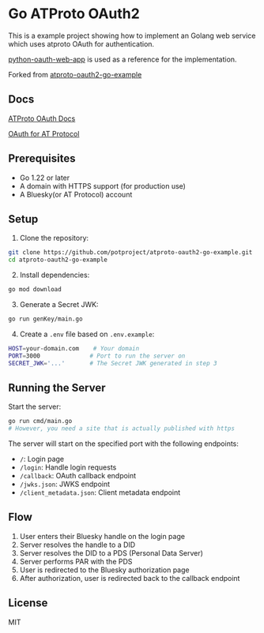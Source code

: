# Go ATProto OAuth2

This is a example project showing how to implement an Golang web service which uses atproto OAuth for authentication.

[python-oauth-web-app](https://github.com/bluesky-social/cookbook/tree/main/python-oauth-web-app) is used as a reference for the implementation.

Forked from [atproto-oauth2-go-example](https://github.com/potproject/atproto-oauth2-go-example)

## Docs

[ATProto OAuth Docs](https://atproto.com/ja/specs/oauth)

[OAuth for AT Protocol](https://docs.bsky.app/blog/oauth-atproto)


## Prerequisites

- Go 1.22 or later
- A domain with HTTPS support (for production use)
- A Bluesky(or AT Protocol) account

## Setup

1. Clone the repository:
```bash
git clone https://github.com/potproject/atproto-oauth2-go-example.git
cd atproto-oauth2-go-example
```

2. Install dependencies:
```bash
go mod download
```

3. Generate a Secret JWK:
```bash
go run genKey/main.go
```

4. Create a `.env` file based on `.env.example`:
```bash
HOST=your-domain.com    # Your domain
PORT=3000              # Port to run the server on
SECRET_JWK='...'       # The Secret JWK generated in step 3
```

## Running the Server

Start the server:
```bash
go run cmd/main.go
# However, you need a site that is actually published with https
```

The server will start on the specified port with the following endpoints:

- `/`: Login page
- `/login`: Handle login requests
- `/callback`: OAuth callback endpoint
- `/jwks.json`: JWKS endpoint
- `/client_metadata.json`: Client metadata endpoint

## Flow

1. User enters their Bluesky handle on the login page
2. Server resolves the handle to a DID
3. Server resolves the DID to a PDS (Personal Data Server)
4. Server performs PAR with the PDS
5. User is redirected to the Bluesky authorization page
6. After authorization, user is redirected back to the callback endpoint

## License

MIT
